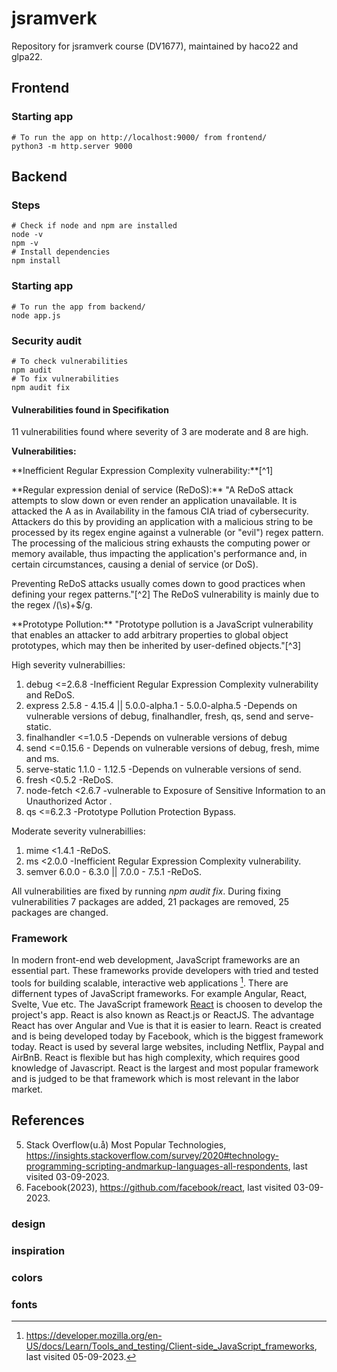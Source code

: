 # jsramverk
Repository for jsramverk course (DV1677), maintained by haco22 and glpa22.

## Frontend

### Starting app
```
# To run the app on http://localhost:9000/ from frontend/
python3 -m http.server 9000
```

## Backend

### Steps
```
# Check if node and npm are installed
node -v
npm -v
# Install dependencies
npm install 
```

### Starting app
```
# To run the app from backend/
node app.js
```

### Security audit
```
# To check vulnerabilities
npm audit
# To fix vulnerabilities
npm audit fix
```
#### Vulnerabilities found in Specifikation
11 vulnerabilities found where severity of 3 are moderate and 8 are high.

<b>Vulnerabilities:</b>

<p>**Inefficient Regular Expression Complexity vulnerability:**[^1] </p>
<p>**Regular expression denial of service (ReDoS):** "A ReDoS attack attempts to slow down or even render an application unavailable. It is attacked the A as in Availability in the famous CIA triad of cybersecurity. Attackers do this by providing an application with a malicious string to be processed by its regex engine against a vulnerable (or "evil") regex pattern. The processing of the malicious string exhausts the computing power or memory available, thus impacting the application's performance and, in certain circumstances, causing a denial of service (or DoS).</p>

<p>Preventing ReDoS attacks usually comes down to good practices when defining your regex patterns."[^2] The ReDoS vulnerability is mainly due to the regex /(\s)+$/g.</p>
<p>**Prototype Pollution:** "Prototype pollution is a JavaScript vulnerability that enables an attacker to add arbitrary properties to global object prototypes, which may then be inherited by user-defined objects."[^3]</p>

High severity vulnerabillies:

1. debug  <=2.6.8    -Inefficient Regular Expression Complexity vulnerability and ReDoS.
2. express  2.5.8 - 4.15.4 || 5.0.0-alpha.1 - 5.0.0-alpha.5    -Depends on vulnerable versions of debug, finalhandler, fresh, qs, send and serve-static.  
3. finalhandler  <=1.0.5   -Depends on vulnerable versions of debug
4. send  <=0.15.6 - Depends on vulnerable versions of debug, fresh, mime and ms.
5. serve-static  1.1.0 - 1.12.5   -Depends on vulnerable versions of send.
6. fresh  <0.5.2    -ReDoS.
7. node-fetch  <2.6.7   -vulnerable to Exposure of Sensitive Information to an Unauthorized Actor .
8. qs  <=6.2.3    -Prototype Pollution Protection Bypass.

Moderate severity vulnerabillies:
1. mime  <1.4.1   -ReDoS.
2. ms  <2.0.0    -Inefficient Regular Expression Complexity vulnerability.
3. semver  6.0.0 - 6.3.0 || 7.0.0 - 7.5.1   -ReDoS.


<p>All vulnerabilities are fixed by running <i>npm audit fix</i>. During fixing vulnerabilities 7 packages are added, 21 packages are removed, 25 packages are changed.</p>

### Framework
In modern front-end web development, JavaScript frameworks are an essential part. These frameworks provide developers with tried and tested tools for building scalable, interactive web applications [^4]. There are differnent types of JavaScript frameworks. For example Angular, React, Svelte, Vue etc. The JavaScript framework [React](https://react.dev/) is choosen to develop the project's app. React is also known as React.js or ReactJS. The advantage React has over Angular and Vue is that it is easier to learn. React is created and is being developed today by Facebook, which is the biggest framework today. React is used by several large websites, including Netflix, Paypal and AirBnB.
React is flexible but has high complexity, which requires good knowledge of Javascript.
React is the largest and most popular framework and is judged to be that framework which is most relevant in the labor market.

## References
[^1]: last visited 05-09-2023.
[^2]: https://learn.snyk.io/lesson/redos/, last visited 05-09-2023.
[^3]: https://portswigger.net/web-security/prototype-pollution, last visited 05-09-2023.
[^4]: https://developer.mozilla.org/en-US/docs/Learn/Tools_and_testing/Client-side_JavaScript_frameworks, last visited 05-09-2023.
[^5]: Reactjs(2023), https://react.dev/, last visited 05-09-2023.
5. Stack Overflow(u.å) Most Popular Technologies, https://insights.stackoverflow.com/survey/2020#technology-programming-scripting-andmarkup-languages-all-respondents, last visited 03-09-2023.
6. Facebook(2023), https://github.com/facebook/react, last visited 03-09-2023.


### design

### inspiration

### colors

### fonts
